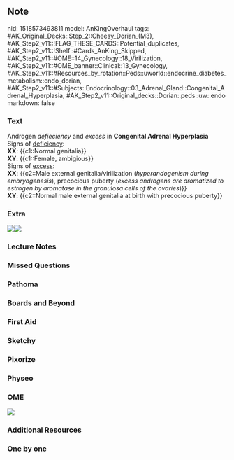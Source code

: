 ## Note
nid: 1518573493811
model: AnKingOverhaul
tags: #AK_Original_Decks::Step_2::Cheesy_Dorian_(M3), #AK_Step2_v11::!FLAG_THESE_CARDS::Potential_duplicates, #AK_Step2_v11::!Shelf::#Cards_AnKing_Skipped, #AK_Step2_v11::#OME::14_Gynecology::18_Virilization, #AK_Step2_v11::#OME_banner::Clinical::13_Gynecology, #AK_Step2_v11::#Resources_by_rotation::Peds::uworld::endocrine_diabetes_metabolism::endo_dorian, #AK_Step2_v11::#Subjects::Endocrinology::03_Adrenal_Gland::Congenital_Adrenal_Hyperplasia, #AK_Step2_v11::Original_decks::Dorian::peds::uw::endo
markdown: false

### Text
<div style="">
  Androgen <i>defieciency</i> and <i>excess</i> in <b>Congenital
  Adrenal Hyperplasia</b>
</div>
<div style=""></div>
<div style="">
  Signs of <u>deficiency</u>:
</div>
<div style="">
  <b>XX</b>: {{c1::Normal genitalia}}
</div>
<div style="">
  <b>XY</b>: {{c1::Female, ambigious}}
</div>
<div style=""></div>
<div style="">
  Signs of <u>excess</u>:
</div>
<div style="">
  <b>XX</b>: {{c2::Male external genitalia/virilization
  (<i>hyperandogenism during embryogenesis</i>), precocious puberty
  (<i>excess androgens are aromatized to estrogen by aromatase in
  the granulosa cells of the ovaries</i>)}}
</div>
<div style="">
  <b>XY</b>: {{c2::Normal male external genitalia at birth with
  precocious puberty}}
</div>

### Extra
<img src=
"Screen%20Shot%202018-02-13%20at%209.06.18%20PM.png"><img src=
"Congenital%20Adrenal%20Hyperplasia.jpeg">

### Lecture Notes


### Missed Questions


### Pathoma


### Boards and Beyond


### First Aid


### Sketchy


### Pixorize


### Physeo


### OME
<div class="ome-widget">
  <a href=
  "https://onlinemeded.org/spa/gynecology?ref=anki"><img src=
  "_OME_AnkiFlashcards_Topic_4.png"></a>
</div>

### Additional Resources


### One by one

